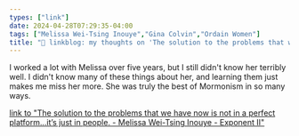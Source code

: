 ```yaml
---
types: ["link"]
date: 2024-04-28T07:29:35-04:00
tags: ["Melissa Wei-Tsing Inouye","Gina Colvin","Ordain Women"]
title: "🔗 linkblog: my thoughts on 'The solution to the problems that we have now is not in a perfect platform...it’s just in people. - Melissa Wei-Tsing Inouye - Exponent II'"
---
```

I worked a lot with Melissa over five years, but I still didn't know her terribly well. I didn't know many of these things about her, and learning them just makes me miss her more. She was truly the best of Mormonism in so many ways.

[link to "The solution to the problems that we have now is not in a perfect platform...it’s just in people. - Melissa Wei-Tsing Inouye - Exponent II"](https://exponentii.org/blog/the-solution-to-the-problems-that-we-have-now-is-not-in-a-perfect-platform-its-just-in-people-melissa-wei-tsing-inouye/)

